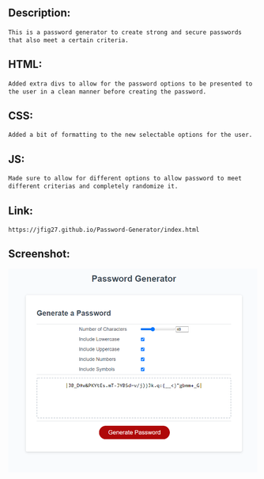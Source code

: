 ## Description:
    This is a password generator to create strong and secure passwords that also meet a certain criteria.

## HTML: 
    Added extra divs to allow for the password options to be presented to the user in a clean manner before creating the password.

## CSS:
    Added a bit of formatting to the new selectable options for the user.

## JS:
    Made sure to allow for different options to allow password to meet different criterias and completely randomize it.

## Link: 
    https://jfig27.github.io/Password-Generator/index.html

## Screenshot: 
![Screenshot of page](Screenshot.png)